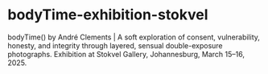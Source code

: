 # bodyTime-exhibition-stokvel
bodyTime() by André Clements | A soft exploration of consent, vulnerability, honesty, and integrity through layered, sensual double-exposure photographs. Exhibition at Stokvel Gallery, Johannesburg, March 15–16, 2025.
